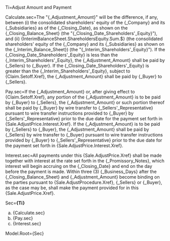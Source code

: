 Ti=Adjust Amount and Payment

Calculate.sec=The "{_Adjustment_Amount}" will be the difference, if any, between (i) the consolidated shareholders' equity of the {_Company} and its {_Subsidiaries}  as of the {_Closing_Date}, as shown on the {_Closing_Balance_Sheet} (the "{_Closing_Date_Shareholders'_Equity}"), and (ii) {InterimBalanceSheet.ShareholdersEquity.Sum.$} (the consolidated shareholders' equity of the {_Company} and its {_Subsidiaries} as shown on the {_Interim_Balance_Sheet}) (the "{_Interim_Shareholders'_Equity}").  If the {_Closing_Date_Shareholders'_Equity} is less than the {_Interim_Shareholders'_Equity}, the {_Adjustment_Amount} shall be paid by {_Sellers} to {_Buyer}.  If the {_Closing_Date_Shareholders'_Equity} is greater than the {_Interim_Shareholders'_Equity}, subject to {Claim.Setoff.Xref}, the {_Adjustment_Amount} shall be paid by {_Buyer} to {_Sellers}.

Pay.sec=If the {_Adjustment_Amount} or, after giving effect to {Claim.Setoff.Xref}, any portion of the {_Adjustment_Amount} is to be paid by {_Buyer} to {_Sellers}, the {_Adjustment_Amount} or such portion thereof shall be paid by {_Buyer} by wire transfer to {_Sellers'_Representative} pursuant to wire transfer instructions provided to {_Buyer} by {_Sellers'_Representative} prior to the due date for the payment set forth in {Sale.AdjustPrice.Interest.Xref}.  If the {_Adjustment_Amount} is to be paid by {_Sellers} to {_Buyer}, the {_Adjustment_Amount} shall be paid by {_Sellers} by wire transfer to {_Buyer} pursuant to wire transfer instructions provided by {_Buyer} to {_Sellers'_Representative} prior to the due date for the payment set forth in {Sale.AdjustPrice.Interest.Xref}.

Interest.sec=All payments under this {Sale.AdjustPrice.Xref} shall be made together with interest at the rate set forth in the {_Promissory_Notes}, which interest will begin accruing on the {_Closing_Date} and end on the day before the payment is made.  Within three (3) {_Business_Days} after the {_Closing_Balance_Sheet} and {_Adjustment_Amount} become binding on the parties pursuant to {Sale.AdjustProcedure.Xref}, {_Sellers} or {_Buyer}, as the case may be, shall make the payment provided for in this {Sale.AdjustPrice.Xref}.

Sec=<b>{Ti}</b><ol type="a"><li>{Calculate.sec}<li>{Pay.sec}<li>{Interest.sec}</li></ol>

Model.Root={Sec}
